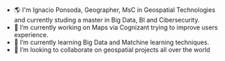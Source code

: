 - 🌎 I'm Ignacio Ponsoda, Geographer, MsC in Geospatial Technologies and currently studing a master in Big Data, BI and Cibersecurity.
- 🔭 I’m currently working on Maps via Cognizant trying to improve users experience.
- 🌱 I’m currently learning Big Data and Matchine learning techniques.
- 👯 I’m looking to collaborate on geospatial projects all over the world


